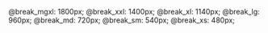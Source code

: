 @break_mgxl: 1800px; 
@break_xxl: 1400px; 
@break_xl: 1140px; 
@break_lg: 960px; 
@break_md: 720px; 
@break_sm: 540px; 
@break_xs: 480px;

